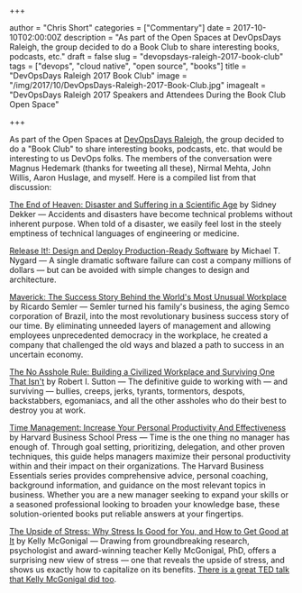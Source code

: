 +++

author = "Chris Short"
categories = ["Commentary"]
date = 2017-10-10T02:00:00Z
description = "As part of the Open Spaces at DevOpsDays Raleigh, the group decided to do a Book Club to share interesting books, podcasts, etc."
draft = false
slug = "devopsdays-raleigh-2017-book-club"
tags = ["devops", "cloud native", "open source", "books"]
title = "DevOpsDays Raleigh 2017 Book Club"
image = "/img/2017/10/DevOpsDays-Raleigh-2017-Book-Club.jpg"
imagealt = "DevOpsDays Raleigh 2017 Speakers and Attendees During the Book Club Open Space"

+++

As part of the Open Spaces at [DevOpsDays Raleigh](https://www.devopsdays.org/events/2017-raleigh/welcome/), the group decided to do a "Book Club" to share interesting books, podcasts, etc. that would be interesting to us DevOps folks. The members of the conversation were Magnus Hedemark (thanks for tweeting all these), Nirmal Mehta, John Willis, Aaron Huslage, and myself. Here is a compiled list from that discussion:

[The End of Heaven: Disaster and Suffering in a Scientific Age](https://www.amazon.com/End-Heaven-Disaster-Suffering-Scientific/dp/0415789877/) by Sidney Dekker — Accidents and disasters have become technical problems without inherent purpose. When told of a disaster, we easily feel lost in the steely emptiness of technical languages of engineering or medicine.

[Release It!: Design and Deploy Production-Ready Software](https://smile.amazon.com/Release-Design-Deploy-Production-Ready-Software/dp/1680502395/ref=dp_ob_title_bk) by Michael T. Nygard — A single dramatic software failure can cost a company millions of dollars — but can be avoided with simple changes to design and architecture.

[Maverick: The Success Story Behind the World's Most Unusual Workplace](https://smile.amazon.com/Maverick-Success-Behind-Unusual-Workplace/dp/0446670553/ref=sr_1_1?s=books&ie=UTF8&qid=1505076806&sr=1-1&keywords=maverick) by Ricardo Semler — Semler turned his family's business, the aging Semco corporation of Brazil, into the most revolutionary business success story of our time. By eliminating unneeded layers of management and allowing employees unprecedented democracy in the workplace, he created a company that challenged the old ways and blazed a path to success in an uncertain economy.

<script async src="//pagead2.googlesyndication.com/pagead/js/adsbygoogle.js"></script>
<ins class="adsbygoogle"
     style="display:block; text-align:center;"
     data-ad-layout="in-article"
     data-ad-format="fluid"
     data-ad-client="ca-pub-8972983586873269"
     data-ad-slot="9019534115"></ins>
<script>
     (adsbygoogle = window.adsbygoogle || []).push({});

[The Heretic's Guide to Best Practices: The Reality of Managing Complex Problems in Organisations](https://smile.amazon.com/Heretics-Guide-Best-Practices-Organisations-ebook/dp/B00D5S7C5K/) by Paul Culmsee and Kailash Awati — When it comes to solving complex problems, we often perform elaborate rituals in the guise of best practices that promise a world of order, certainty, and control. But reality paints a far different picture, which practitioners are often reluctant to discuss.

[2 Second Lean Book](https://paulakers.net/books/2-second-lean) by Paul Akers

[Raven Rock: The Story of the U.S. Government's Secret Plan to Save Itself — While the Rest of Us Die](https://smile.amazon.com/Raven-Rock-Governments-Secret-Itself-While/dp/1476735409/) by Garrett M. Graff — The eye-opening true story of the government's secret plans to survive and rebuild after a catastrophic attack on US soil — a narrative that span from the dawn of the nuclear age to today.

[The Manager's Path: A Guide for Tech Leaders Navigating Growth and Change](https://smile.amazon.com/Managers-Path-Leaders-Navigating-Growth/dp/1491973897/) by Camille Fournier — Managing people is difficult wherever you work. But in the tech industry, where management is also a technical discipline, the learning curve can be brutal — especially when there are few tools, texts, and frameworks to help you.

[In Search of Certainty: The Science of Our Information Infrastructure](https://smile.amazon.com/Search-Certainty-Science-Information-Infrastructure/dp/1491923075/) by Mark Burgess — Quite soon, the world's information infrastructure is going to reach a level of scale and complexity that will force scientists and engineers to approach it in an entirely new way. The familiar notions of command and control are being thwarted by realities of a faster, denser world of communication where choice, variety, and indeterminism rule. The myth of the machine that does exactly what we tell it has come to an end.

[How Complex Systems Fail](http://web.mit.edu/2.75/resources/random/How%20Complex%20Systems%20Fail.pdf) by Richard I. Cook, MD — Being a Short Treatise on the Nature of Failure; How Failure is Evaluated; How Failure is
Attributed to Proximate Cause; and the Resulting New Understanding of Patient Safety

[Good to Great: Why Some Companies Make the Leap and Others Don't](https://smile.amazon.com/Good-Great-Some-Companies-Others/dp/0066620996/) by Jim Collins — The Challenge: *Built to Last,* the defining management study of the nineties, showed how great companies triumph over time and how long-term sustained performance can be engineered into the DNA of an enterprise from the very beginning.

[Who Says Elephants Can't Dance?: Leading a Great Enterprise through Dramatic Change](https://smile.amazon.com/Who-Says-Elephants-Cant-Dance/dp/0060523808/) by Louis V. Gerstner, Jr. — *Who Says Elephants Can't Dance?* sums up Lou Gerstner's historic business achievement, bringing IBM back from the brink of insolvency to lead the computer business once again.

[The Greatest Business Decisions of All Time: How Apple, Ford, IBM, Zappos, and others made radical choices that changed the course of business](https://smile.amazon.com/FORTUNE-Greatest-Business-Decisions-Time/dp/1603200592/) by Verne Harnish — Decisions equal success-nothing happens until one is made. Businesses make millions of decisions every day. But once in a great while a leader makes a truly game-changing decision that shifts not only the strategy of a single company but how everyone does business.

[The Goal: A Process of Ongoing Improvement](https://smile.amazon.com/Goal-Process-Ongoing-Improvement/dp/0884271951/) by Eliyahu M. Goldratt and Jeff Cox — Written in a fast-paced thriller style, The Goal, a gripping novel, is transforming management thinking throughout the world. It is a book to recommend to your friends in industry — even to your bosses — but not to your competitors.

<script async src="//pagead2.googlesyndication.com/pagead/js/adsbygoogle.js"></script>
<!-- devopsish.com Responsive -->
<ins class="adsbygoogle"
     style="display:block"
     data-ad-client="ca-pub-8972983586873269"
     data-ad-slot="4977359089"
     data-ad-format="auto"></ins>
<script>
(adsbygoogle = window.adsbygoogle || []).push({});
</script>

[The No Asshole Rule: Building a Civilized Workplace and Surviving One That Isn't](https://smile.amazon.com/Asshole-Rule-Civilized-Workplace-Surviving/dp/0446698202/) by Robert I. Sutton — The definitive guide to working with — and surviving — bullies, creeps, jerks, tyrants, tormentors, despots, backstabbers, egomaniacs, and all the other assholes who do their best to destroy you at work.

[Time Management: Increase Your Personal Productivity And Effectiveness](https://smile.amazon.com/Time-Management-Productivity-Effectiveness-Essentials/dp/1591396336/) by Harvard Business School Press — Time is the one thing no manager has enough of. Through goal setting, prioritizing, delegation, and other proven techniques, this guide helps managers maximize their personal productivity within and their impact on their organizations. The Harvard Business Essentials series provides comprehensive advice, personal coaching, background information, and guidance on the most relevant topics in business. Whether you are a new manager seeking to expand your skills or a seasoned professional looking to broaden your knowledge base, these solution-oriented books put reliable answers at your fingertips.

[The Upside of Stress: Why Stress Is Good for You, and How to Get Good at It](https://smile.amazon.com/Upside-Stress-Why-Good-You/dp/1101982934/) by Kelly McGonigal — Drawing from groundbreaking research, psychologist and award-winning teacher Kelly McGonigal, PhD, offers a surprising new view of stress — one that reveals the upside of stress, and shows us exactly how to capitalize on its benefits. [There is a great TED talk that Kelly McGonigal did too](https://www.ted.com/talks/kelly_mcgonigal_how_to_make_stress_your_friend).
